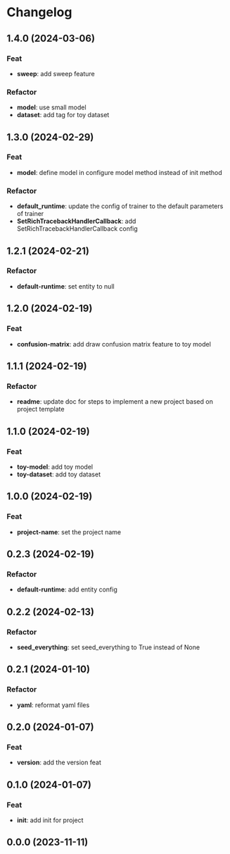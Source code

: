 # Changelog

## 1.4.0 (2024-03-06)

### Feat

- **sweep**: add sweep feature

### Refactor

- **model**: use small model
- **dataset**: add tag for toy dataset

## 1.3.0 (2024-02-29)

### Feat

- **model**: define model in configure model method instead of init method

### Refactor

- **default_runtime**: update the config of trainer to the default parameters of trainer
- **SetRichTracebackHandlerCallback**: add SetRichTracebackHandlerCallback config

## 1.2.1 (2024-02-21)

### Refactor

- **default-runtime**: set entity to null

## 1.2.0 (2024-02-19)

### Feat

- **confusion-matrix**: add draw confusion matrix feature to toy model

## 1.1.1 (2024-02-19)

### Refactor

- **readme**: update doc for steps to implement a new project based on project template

## 1.1.0 (2024-02-19)

### Feat

- **toy-model**: add toy model
- **toy-dataset**: add toy dataset

## 1.0.0 (2024-02-19)

### Feat

- **project-name**: set the project name

## 0.2.3 (2024-02-19)

### Refactor

- **default-runtime**: add entity config

## 0.2.2 (2024-02-13)

### Refactor

- **seed_everything**: set seed_everything to True instead of None

## 0.2.1 (2024-01-10)

### Refactor

- **yaml**: reformat yaml files

## 0.2.0 (2024-01-07)

### Feat

- **version**: add the version feat

## 0.1.0 (2024-01-07)

### Feat

- **init**: add init for project

## 0.0.0 (2023-11-11)

